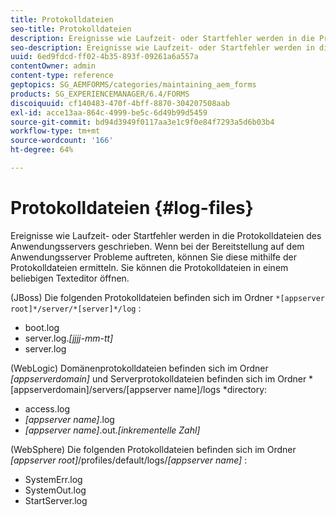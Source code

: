 ```yaml
---
title: Protokolldateien
seo-title: Protokolldateien
description: Ereignisse wie Laufzeit- oder Startfehler werden in die Protokolldateien des Anwendungsservers geschrieben, die mithilfe eines Texteditors geöffnet werden können.
seo-description: Ereignisse wie Laufzeit- oder Startfehler werden in die Protokolldateien des Anwendungsservers geschrieben, die mithilfe eines Texteditors geöffnet werden können.
uuid: 6ed9fdcd-ff02-4b35-893f-09261a6a557a
contentOwner: admin
content-type: reference
geptopics: SG_AEMFORMS/categories/maintaining_aem_forms
products: SG_EXPERIENCEMANAGER/6.4/FORMS
discoiquuid: cf140483-470f-4bff-8870-304207508aab
exl-id: acce13aa-864c-4999-be5c-6d49b99d5459
source-git-commit: bd94d3949f0117aa3e1c9f0e84f7293a5d6b03b4
workflow-type: tm+mt
source-wordcount: '166'
ht-degree: 64%

---
```


# Protokolldateien {#log-files}

Ereignisse wie Laufzeit- oder Startfehler werden in die Protokolldateien des Anwendungsservers geschrieben. Wenn bei der Bereitstellung auf dem Anwendungsserver Probleme auftreten, können Sie diese mithilfe der Protokolldateien ermitteln. Sie können die Protokolldateien in einem beliebigen Texteditor öffnen.

(JBoss) Die folgenden Protokolldateien befinden sich im Ordner `*[appserver root]*/server/*[server]*/log` :

* boot.log
* server.log.*[jjjj-mm-tt]*
* server.log

(WebLogic) Domänenprotokolldateien befinden sich im Ordner *[appserverdomain]* und Serverprotokolldateien befinden sich im Ordner *[appserverdomain]/servers/[appserver name]/logs *directory:

* access.log
* *[appserver name]*.log
* *[appserver name]*.out.*[inkrementelle Zahl]*

(WebSphere) Die folgenden Protokolldateien befinden sich im Ordner *[appserver root]*/profiles/default/logs/*[appserver name]* :

* SystemErr.log
* SystemOut.log
* StartServer.log

